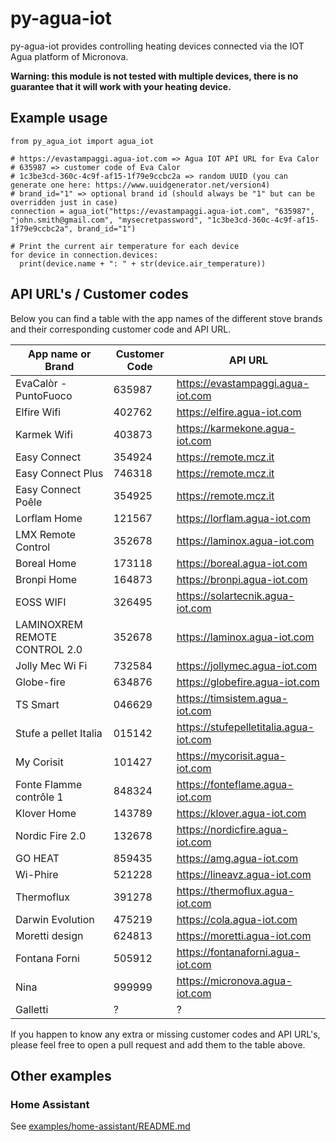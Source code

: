 # py-agua-iot

py-agua-iot provides controlling heating devices connected via the IOT Agua platform of Micronova.

**Warning: this module is not tested with multiple devices, there is no guarantee that it will work with your heating device.**

## Example usage

```
from py_agua_iot import agua_iot

# https://evastampaggi.agua-iot.com => Agua IOT API URL for Eva Calor
# 635987 => customer code of Eva Calor
# 1c3be3cd-360c-4c9f-af15-1f79e9ccbc2a => random UUID (you can generate one here: https://www.uuidgenerator.net/version4)
# brand_id="1" => optional brand id (should always be "1" but can be overridden just in case)
connection = agua_iot("https://evastampaggi.agua-iot.com", "635987", "john.smith@gmail.com", "mysecretpassword", "1c3be3cd-360c-4c9f-af15-1f79e9ccbc2a", brand_id="1")

# Print the current air temperature for each device
for device in connection.devices:
  print(device.name + ": " + str(device.air_temperature))
```

## API URL's / Customer codes

Below you can find a table with the app names of the different stove brands and their corresponding customer code and API URL.

| App name or Brand             | Customer Code | API URL                                |
| ----------------------------- | ------------- | -------------------------------------- |
| EvaCalòr - PuntoFuoco         | 635987        | https://evastampaggi.agua-iot.com      |
| Elfire Wifi                   | 402762        | https://elfire.agua-iot.com            |
| Karmek Wifi                   | 403873        | https://karmekone.agua-iot.com         |
| Easy Connect                  | 354924        | https://remote.mcz.it                  |
| Easy Connect Plus             | 746318        | https://remote.mcz.it                  |
| Easy Connect Poêle            | 354925        | https://remote.mcz.it                  |
| Lorflam Home                  | 121567        | https://lorflam.agua-iot.com           |
| LMX Remote Control            | 352678        | https://laminox.agua-iot.com           |
| Boreal Home                   | 173118        | https://boreal.agua-iot.com            |
| Bronpi Home                   | 164873        | https://bronpi.agua-iot.com            |
| EOSS WIFI                     | 326495        | https://solartecnik.agua-iot.com       |
| LAMINOXREM REMOTE CONTROL 2.0 | 352678        | https://laminox.agua-iot.com           |
| Jolly Mec Wi Fi               | 732584        | https://jollymec.agua-iot.com          |
| Globe-fire                    | 634876        | https://globefire.agua-iot.com         |
| TS Smart                      | 046629        | https://timsistem.agua-iot.com         |
| Stufe a pellet Italia         | 015142        | https://stufepelletitalia.agua-iot.com |
| My Corisit                    | 101427        | https://mycorisit.agua-iot.com         |
| Fonte Flamme contrôle 1       | 848324        | https://fonteflame.agua-iot.com        |
| Klover Home                   | 143789        | https://klover.agua-iot.com            |
| Nordic Fire 2.0               | 132678        | https://nordicfire.agua-iot.com        |
| GO HEAT                       | 859435        | https://amg.agua-iot.com               |
| Wi-Phire                      | 521228        | https://lineavz.agua-iot.com           |
| Thermoflux                    | 391278        | https://thermoflux.agua-iot.com        |
| Darwin Evolution              | 475219        | https://cola.agua-iot.com              |
| Moretti design                | 624813        | https://moretti.agua-iot.com           |
| Fontana Forni                 | 505912        | https://fontanaforni.agua-iot.com      |
| Nina                          | 999999        | https://micronova.agua-iot.com         |
| Galletti                      | ?             | ?                                      |

If you happen to know any extra or missing customer codes and API URL's, please feel free to open a pull request and add them to the table above.

## Other examples

### Home Assistant

See [examples/home-assistant/README.md](examples/home-assistant/README.md)